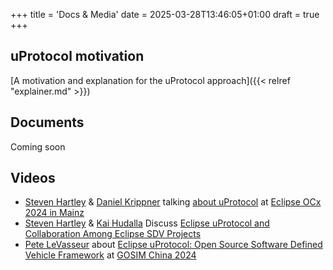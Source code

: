 +++
title = 'Docs & Media'
date = 2025-03-28T13:46:05+01:00
draft = true
+++

## uProtocol motivation

[A motivation and explanation for the uProtocol approach]({{< relref "explainer.md" >}})

## Documents

Coming soon

## Videos

- [Steven Hartley](https://github.com/stevenhartley) & [Daniel Krippner](https://github.com/AnotherDaniel) talking [about uProtocol](https://www.youtube.com/watch?v=IkpFvD-DRTc) at [Eclipse OCx 2024 in Mainz](https://www.ocxconf.org/event/778b82cc-6834-48a4-a58e-f883c5a7b8c9/home)
- [Steven Hartley](https://github.com/stevenhartley) & [Kai Hudalla](https://github.com/sophokles73) Discuss [Eclipse uProtocol and Collaboration Among Eclipse SDV Projects](https://www.youtube.com/watch?v=COPltDMCrrw)
- [Pete LeVasseur](https://github.com/PLeVasseur) about [Eclipse uProtocol: Open Source Software Defined Vehicle Framework](https://www.youtube.com/watch?v=YWcsv_9kNDU) at [GOSIM China 2024](https://china2024.gosim.org)
